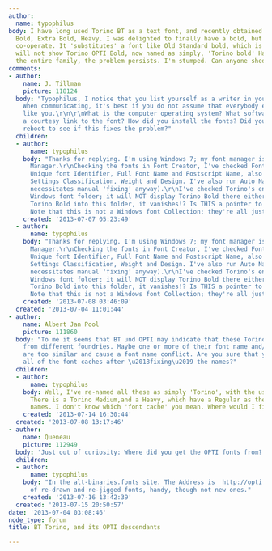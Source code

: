 ```yaml
---
author:
  name: typophilus
body: I have long used Torino BT as a text font, and recently obtained Torino OPTI
  Bold, Extra Bold, Heavy. I was delighted to finally have a bold, but Torino doesn't
  co-operate. It 'substitutes' a font like Old Standard bold, which is similar, but
  will not show Torino OPTI Bold, now named as simply, 'Torino bold' Having re-named
  the entire family, the problem persists. I'm stumped. Can anyone shed light?
comments:
- author:
    name: J. Tillman
    picture: 118124
  body: "Typophilus, I notice that you list yourself as a writer in your profile.
    When communicating, it's best if you do not assume that everybody else is exactly
    like you.\r\n\r\nWhat is the computer operating system? What software? Perhaps
    a courtesy link to the font? How did you install the fonts? Did you do the obligatory
    reboot to see if this fixes the problem?"
  children:
  - author:
      name: typophilus
    body: "Thanks for replying. I'm using Windows 7; my font manager is Serif Font
      Manager.\r\nChecking the fonts in Font Creator, I've checked Font Family Name,
      Unique font Identifier, Full Font Name and Postscript Name, also checking Font
      Settings Classification, Weight and Design. I've also run Auto Naming, (which
      necessitates manual 'fixing' anyway).\r\nI've checked Torino's entry in the
      Windows font folder; it will NOT display Torino Bold there either. When I paste
      Torino Bold into this folder, it vanishes!? Is THIS a pointer to what goes on?
      Note that this is not a Windows font Collection; they're all just True Types."
    created: '2013-07-07 05:23:49'
  - author:
      name: typophilus
    body: "Thanks for replying. I'm using Windows 7; my font manager is Serif Font
      Manager.\r\nChecking the fonts in Font Creator, I've checked Font Family Name,
      Unique font Identifier, Full Font Name and Postscript Name, also checking Font
      Settings Classification, Weight and Design. I've also run Auto Naming, (which
      necessitates manual 'fixing' anyway).\r\nI've checked Torino's entry in the
      Windows font folder; it will NOT display Torino Bold there either. When I paste
      Torino Bold into this folder, it vanishes!? Is THIS a pointer to what goes on?
      Note that this is not a Windows font Collection; they're all just True Types."
    created: '2013-07-08 03:46:09'
  created: '2013-07-04 11:01:44'
- author:
    name: Albert Jan Pool
    picture: 111860
  body: "To me it seems that BT und OPTI may indicate that these Torino weights come
    from different foundries. Maybe one or more of their font name and/or style entries
    are too similar and cause a font name conflict. Are you sure that you have deleted
    all of the font caches after \u2018fixing\u2019 the names?"
  children:
  - author:
      name: typophilus
    body: Well, I've re-named all these as simply 'Torino', with the usual modifiers.
      There is a Torino Medium,and a Heavy, which have a Regular as their font subfamily
      names. I don't know which 'font cache' you mean. Where would I find that?
    created: '2013-07-14 16:30:44'
  created: '2013-07-08 13:17:46'
- author:
    name: Queneau
    picture: 112949
  body: 'Just out of curiosity: Where did you get the OPTI fonts from?'
  children:
  - author:
      name: typophilus
    body: "In the alt-binaries.fonts site. The Address is  http://opti.netii.net/index.htm\r\nLots
      of re-drawn and re-jigged fonts, handy, though not new ones."
    created: '2013-07-16 13:42:39'
  created: '2013-07-15 20:50:57'
date: '2013-07-04 03:08:46'
node_type: forum
title: BT Torino, and its OPTI descendants

---
```

